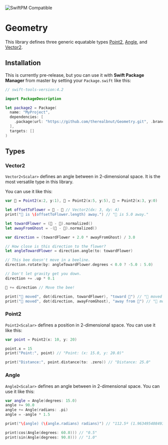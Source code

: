 ![SwiftPM Compatible](https://img.shields.io/badge/SwiftPM-Compatible-brightgreen.svg)

# Geometry

This library defines three generic equatable types [Point2](#point2), [Angle](#angle), and [Vector2](#vector2).

## Installation

This is currently pre-release, but you can use it with **Swift Package Manager** from master by setting your `Package.swift` like this:

```swift
// swift-tools-version:4.2

import PackageDescription

let package2 = Package(
  name: "MyProject",
  dependencies: [
    .package(url: "https://github.com/therealbnut/Geometry.git", .branch("master"))
  ],
  targets: []
)
```

## Types

### Vector2

`Vector2<Scalar>` defines an angle between in 2-dimensional space. It is the most versatile type in this library. 

You can use it like this:

```swift
var 🐝 = Point2(x:2, y:1), 🌻 = Point2(x:5, y:5), 👻 = Point2(x:3, y:0)

let offsetToFlower = 🌻 - 🐝 // Vector2(dx: 3, dy: 4)
print("🌻 is \(offsetToFlower.length) away.") // "🌻 is 5.0 away."

let towardFlower = (🌻 - 🐝).normalized()
let awayFromGhost = -(👻 - 🐝).normalized()

var direction = (towardFlower + 2.0 * awayFromGhost) / 3.0

// How close is this direction to the flower?
let angleTowardFlower = direction.angle(to: towardFlower)

// This bee doesn't move in a beeline.
direction.rotate(by: angleTowardFlower.degrees < 0.0 ? -5.0 : 5.0)

// Don't let gravity get you down.
direction += .up * 0.1

🐝 += direction // Move the bee!

print("🐝 moved", dot(direction, towardFlower), "toward 🌻") // "🐝 moved 0.56 toward 🌻"
print("🐝 moved", dot(direction, awayFromGhost), "away from 👻") // "🐝 moved 0.75 away from 👻"
```

### Point2

`Point2<Scalar>` defines a position in 2-dimensional space.
You can use it like this: 

```swift
var point = Point2(x: 10, y: 20)

point.x = 15
print("Point:", point) // "Point: (x: 15.0, y: 20.0)"

print("Distance:", point.distance(to: .zero)) // "Distance: 25.0"
```

### Angle

`Angle2<Scalar>` defines an angle between in 2-dimensional space. 
You can use it like this:

```swift
var angle = Angle(degrees: 15.0)
angle += 90.0
angle += Angle(radians: .pi)
angle = -angle * 1.5

print("\(angle) (\(angle.radians) radians)") // "112.5º (1.9634954084936211 radians)"

print(cos(Angle(degrees: 60.0))) // "0.5"
print(sin(Angle(degrees: 90.0))) // "1.0"
```
